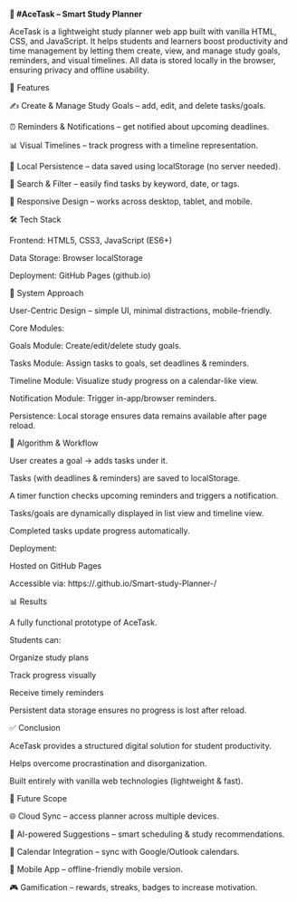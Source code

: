 **📘 #AceTask – Smart Study Planner**

AceTask is a lightweight study planner web app built with vanilla HTML, CSS, and JavaScript. It helps students and learners boost productivity and time management by letting them create, view, and manage study goals, reminders, and visual timelines. All data is stored locally in the browser, ensuring privacy and offline usability.

🚀 Features

✍️ Create & Manage Study Goals – add, edit, and delete tasks/goals.

⏰ Reminders & Notifications – get notified about upcoming deadlines.

📊 Visual Timelines – track progress with a timeline representation.

💾 Local Persistence – data saved using localStorage (no server needed).

🔎 Search & Filter – easily find tasks by keyword, date, or tags.

📱 Responsive Design – works across desktop, tablet, and mobile.

🛠️ Tech Stack

Frontend: HTML5, CSS3, JavaScript (ES6+)

Data Storage: Browser localStorage

Deployment: GitHub Pages (github.io)

🧩 System Approach

User-Centric Design – simple UI, minimal distractions, mobile-friendly.

Core Modules:

Goals Module: Create/edit/delete study goals.

Tasks Module: Assign tasks to goals, set deadlines & reminders.

Timeline Module: Visualize study progress on a calendar-like view.

Notification Module: Trigger in-app/browser reminders.

Persistence: Local storage ensures data remains available after page reload.

🔄 Algorithm & Workflow

User creates a goal → adds tasks under it.

Tasks (with deadlines & reminders) are saved to localStorage.

A timer function checks upcoming reminders and triggers a notification.

Tasks/goals are dynamically displayed in list view and timeline view.

Completed tasks update progress automatically.

Deployment:

Hosted on GitHub Pages

Accessible via: https://<username>.github.io/Smart-study-Planner-/

📊 Results

A fully functional prototype of AceTask.

Students can:

Organize study plans

Track progress visually

Receive timely reminders

Persistent data storage ensures no progress is lost after reload.

✅ Conclusion

AceTask provides a structured digital solution for student productivity.

Helps overcome procrastination and disorganization.

Built entirely with vanilla web technologies (lightweight & fast).

🔮 Future Scope

🌐 Cloud Sync – access planner across multiple devices.

🤖 AI-powered Suggestions – smart scheduling & study recommendations.

📅 Calendar Integration – sync with Google/Outlook calendars.

📱 Mobile App – offline-friendly mobile version.

🎮 Gamification – rewards, streaks, badges to increase motivation.
